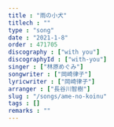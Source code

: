 ```yaml
---
title : "雨の小犬"
titlech : ""
type : "song"
date : "2021-1-8"
order : 471705
discography : ["with you"]
discographyId : ["with-you"]
singer : ["林原めぐみ"]
songwriter : ["岡崎律子"]
lyricwriter : ["岡崎律子"]
arranger : ["長谷川智樹"]
slug : "/songs/ame-no-koinu"
tags : []
remarks : ""
---
```



